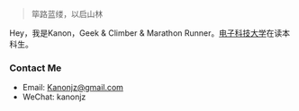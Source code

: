 > 筚路蓝缕，以启山林  

Hey，我是Kanon，Geek & Climber & Marathon Runner。[电子科技大学](http://www.uestc.edu.cn/)在读本科生。

### Contact Me
- Email: Kanonjz@gmail.com
- WeChat: kanonjz
<br><br><br><br><br>
